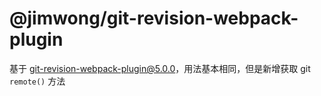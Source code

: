 # @jimwong/git-revision-webpack-plugin

基于 git-revision-webpack-plugin@5.0.0，用法基本相同，但是新增获取 git `remote()` 方法
